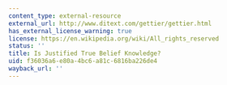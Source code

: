 ```yaml
---
content_type: external-resource
external_url: http://www.ditext.com/gettier/gettier.html
has_external_license_warning: true
license: https://en.wikipedia.org/wiki/All_rights_reserved
status: ''
title: Is Justified True Belief Knowledge?
uid: f36036a6-e80a-4bc6-a81c-6816ba226de4
wayback_url: ''
---
```

